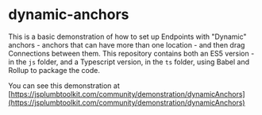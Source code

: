# dynamic-anchors

This is a basic demonstration of how to set up Endpoints with "Dynamic" anchors - anchors that can have more than one location - and then drag Connections between them. This repository contains both an ES5 version - in the `js` folder, and a Typescript version, in the `ts` folder, using Babel and Rollup to package the code. 

You can see this demonstration at [https://jsplumbtoolkit.com/community/demonstration/dynamicAnchors](https://jsplumbtoolkit.com/community/demonstration/dynamicAnchors)

